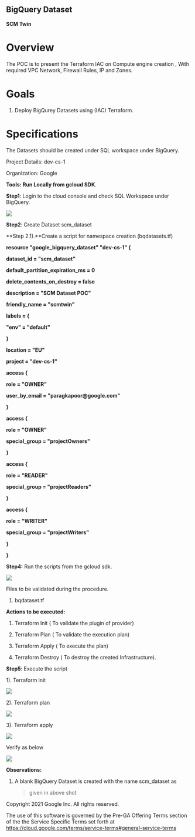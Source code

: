 ## BigQuery Dataset

**SCM Twin**

# **Overview**

The POC is to present the Terraform IAC on Compute engine creation ,
With required VPC Network, Firewall Rules, IP and Zones.

# **Goals**

1.  Deploy BigQurey Datasets using (IAC) Terraform.

# **Specifications**

The Datasets should be created under SQL workspace under BigQuery.

Project Details: dev-cs-1

Organization: Google

**Tools: Run Locally from gcloud SDK**.

**Step1**: Login to the cloud console and check SQL Workspace under
BigQuery.

![](.//media/image3.png)

**Step2**: Create Dataset scm_dataset

**Step 2.1).**Create a script for namespace creation (bqdatasets.tf)

**resource \"google_bigquery_dataset\" \"dev-cs-1\" {**

**dataset_id = \"scm_dataset\"**

**default_partition_expiration_ms = 0**

**delete_contents_on_destroy = false**

**description = \"SCM Dataset POC\"**

**friendly_name = \"scmtwin\"**

**labels = {**

**\"env\" = \"default\"**

**}**

**location = \"EU\"**

**project = \"dev-cs-1\"**

**access {**

**role = \"OWNER\"**

**user_by_email = \"paragkapoor\@google.com\"**

**}**

**access {**

**role = \"OWNER\"**

**special_group = \"projectOwners\"**

**}**

**access {**

**role = \"READER\"**

**special_group = \"projectReaders\"**

**}**

**access {**

**role = \"WRITER\"**

**special_group = \"projectWriters\"**

**}**

**}**

**Step4:** Run the scripts from the gcloud sdk.

![](.//media/image4.png)

Files to be validated during the procedure.

1.  bqdataset.tf

**Actions to be executed:**

1.  Terraform Init ( To validate the plugin of provider)

2.  Terraform Plan ( To validate the execution plan)

3.  Terraform Apply ( To execute the plan)

4.  Terraform Destroy ( To destroy the created Infrastructure).

**Step5**: Execute the script

1). Terraform init

![](.//media/image5.png)

2). Terraform plan

![](.//media/image6.png)

3). Terraform apply

![](.//media/image7.png)

Verify as below

![](.//media/image2.png)

**Observations:**

1.  A blank BigQuery Dataset is created with the name scm_dataset as
    > given in above shot


Copyright 2021 Google Inc. All rights reserved.

The use of this software is governed by the Pre-GA Offering Terms section of the the Service Specific Terms set forth at https://cloud.google.com/terms/service-terms#general-service-terms
